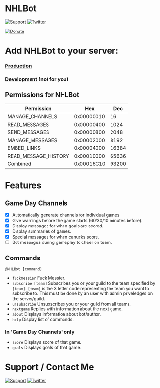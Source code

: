 # NHLBot
[![Support](https://img.shields.io/badge/Discord-NHLBot_Support-7289DA.svg?style=flat-square)](https://discord.gg/VVHe6d3) [![Twitter](https://img.shields.io/badge/Twitter-Hazeluff-00ACED.svg?style=flat-square&logo=twitter)](https://twitter.com/hazeluff)

[![Donate](https://liberapay.com/assets/widgets/donate.svg)](https://liberapay.com/hazeluff/donate)

# Add NHLBot to your server:

### [Production](https://discordapp.com/oauth2/authorize?client_id=257345858515894272&scope=bot&permissions=93200)
### [Development](https://discordapp.com/oauth2/authorize?client_id=257345572162371588&scope=bot&permissions=93200) (not for you)

## Permissions for NHLBot

| Permission           | Hex        | Dec   |
|----------------------|------------|-------|
| MANAGE_CHANNELS      | 0x00000010 | 16    |
| READ_MESSAGES        | 0x00000400 | 1024  |
| SEND_MESSAGES        | 0x00000800 | 2048  |
| MANAGE_MESSAGES      | 0x00002000 | 8192  |
| EMBED_LINKS          | 0x00004000 | 16384 |
| READ_MESSAGE_HISTORY | 0x00010000 | 65636 |
| Combined             | 0x00016C10 | 93200 |

# Features
## Game Day Channels
- [x] Automatically generate channels for individual games
- [x] Give warnings before the game starts (60/30/10 minutes before).
- [x] Display messages for when goals are scored.
- [x] Display summaries of games.
- [x] Special messages for when canucks score.
- [ ] Bot messages during gameplay to cheer on team.

## Commands
`@NHLBot [command]`
- `fuckmessier` Fuck Messier.
- `subscribe [team]` Subscribes you or your guild to the team specified by `[team]`. `[team]` is the 3 letter code representing the team you want to subscribe to. This must be done by an user with admin priveledges on the server/guild. 
- `unsubscribe` Unsubscribes you or your guild from all teams.
- `nextgame` Replies with information about the next game.
- `about` Displays information about bot/author.
- `help` Display list of commands.

### In 'Game Day Channels' only
- `score` Displays score of that game.
- `goals` Displays goals of that game.

# Support / Contact Me
[![Support](https://img.shields.io/badge/Discord-NHLBot_Support-7289DA.svg?style=flat-square)](https://discord.gg/VVHe6d3) [![Twitter](https://img.shields.io/badge/Twitter-Hazeluff-00ACED.svg?style=flat-square&logo=twitter)](https://twitter.com/hazeluff)
